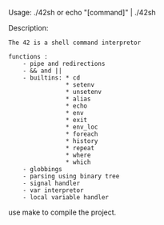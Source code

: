 Usage: ./42sh or echo "[command]" | ./42sh

Description:

    The 42 is a shell command interpretor

    functions :
        - pipe and redirections
        - && and ||
        - builtins: * cd
                    * setenv
                    * unsetenv
                    * alias
                    * echo
                    * env
                    * exit
                    * env_loc
                    * foreach
                    * history
                    * repeat
                    * where
                    * which
        - globbings
        - parsing using binary tree
        - signal handler
        - var interpretor
        - local variable handler

use make to compile the project.
